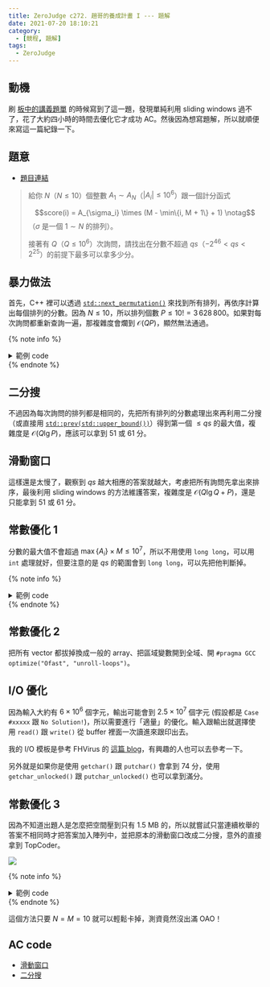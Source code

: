```yaml
---
title: ZeroJudge c272. 趙哥的養成計畫 I --- 題解
date: 2021-07-20 18:10:21
category:
  - [競程, 題解]
tags:
  - ZeroJudge
---
```


## 動機

刷 <a href="https://sites.google.com/site/pcshic/zi-xun-pei-xun">板中的講義題單</a> 的時候寫到了這一題，發現單純利用 sliding windows 過不了，花了大約四小時的時間去優化它才成功 AC。然後因為想寫題解，所以就順便來寫這一篇紀錄一下。

<!-- more -->

## 題意

- [題目連結](https://zerojudge.tw/ShowProblem?problemid=c272)

> 給你 $N$（$N \le 10$）個整數 $A_1 \sim A_N$（$|A_i| \le 10^6$）跟一個計分函式
> 
> $$score(i) = A_{\sigma_i} \times (M - \min\{i, M + 1\} + 1) \notag$$
> （$\sigma$ 是一個 $1 \sim N$ 的排列）。
>
> 接著有 $Q$（$Q \le 10^6$）次詢問，請找出在分數不超過 $qs$（$-2^{46} < qs < 2^{25}$）的前提下最多可以拿多少分。

## 暴力做法

首先，C++ 裡可以透過 <a href="https://en.cppreference.com/w/cpp/algorithm/next_permutation">`std::next_permutation()`</a> 來找到所有排列，再依序計算出每個排列的分數。因為 $N \le 10$，所以排列個數 $P \le 10! = 3\,628\,800$。如果對每次詢問都重新查詢一遍，那複雜度會爛到 $\mathcal{O}(QP)$，顯然無法通過。

{% note info %}
<details>
<summary>範例 code</summary>
```cpp
int A[N];
for (int i = 0; i < N; ++i) cin >> A[i];
sort(A, A + N);
do {
    /* calculate score */
} while (next_permutation(A, A + N));
```
</details>
{% endnote %}

## 二分搜

不過因為每次詢問的排列都是相同的，先把所有排列的分數處理出來再利用二分搜（或直接用 <a href="https://en.cppreference.com/w/cpp/algorithm/upper_bound">`std::prev(std::upper_bound())`</a>）得到第一個 $\le qs$ 的最大值，複雜度是 $\mathcal{O}(Q \lg P)$，應該可以拿到 $51$ 或 $61$ 分。

## 滑動窗口

這樣還是太慢了，觀察到 $qs$ 越大相應的答案就越大，考慮把所有詢問先拿出來排序，最後利用 sliding windows 的方法維護答案，複雜度是 $\mathcal{O}(Q \lg Q + P)$，還是只能拿到 $51$ 或 $61$ 分。

## 常數優化 1

分數的最大值不會超過 $\max\{A_i\} \times M \le 10^7$，所以不用使用 `long long`，可以用 `int` 處理就好，但要注意的是 $qs$ 的範圍會到 `long long`，可以先把他判斷掉。

{% note info %}
<details>
<summary>範例 code</summary>
```cpp
long long qs;
vector<pair<int, int>> query(Q);
for (int i = 0; i < Q; ++i) {
    cin >> qs;
    if (qs < all_score[0]) qs = all_score[0] - 1;
    query[i].first = qs, query[i].second = i;
}
```
</details>
{% endnote %}

## 常數優化 2

把所有 vector 都拔掉換成一般的 array、把區域變數開到全域、開 `#pragma GCC optimize("Ofast", "unroll-loops")`。

## I/O 優化

因為輸入大約有 $6 \times 10^6$ 個字元，輸出可能會到 $2.5 \times 10^7$ 個字元 (假設都是 `Case #xxxxx` 跟 `No Solution!`)，所以需要進行「適量」的優化。輸入跟輸出就選擇使用 `read()` 跟 `write()` 從 buffer 裡面一次讀進來跟印出去。

我的 I/O 模板是參考 FHVirus 的 <a href="https://fhvirus.github.io/blog/2020/fhvirus-io/">這篇 blog</a>，有興趣的人也可以去參考一下。

另外就是如果你是使用 `getchar()` 跟 `putchar()` 會拿到 $74$ 分，使用 `getchar_unlocked()` 跟 `putchar_unlocked()` 也可以拿到滿分。

## 常數優化 3

因為不知道出題人是怎麼把空間壓到只有 $1.5$ MB 的，所以就嘗試只當連續枚舉的答案不相同時才把答案加入陣列中，並把原本的滑動窗口改成二分搜，意外的直接拿到 TopCoder。

![](https://i.imgur.com/lpSzrOH.png)

{% note info %}
<details>
<summary>範例 code</summary>
```cpp
do {
    int score = 0;
    for (int i = 0; i < M; ++i) score += A[i] * (M - i);
    if (score != all_score[all_score_sz-1]) all_score[all_score_sz++] = score;
} while (next_permutation(A, A + N));
```
</details>
{% endnote %}

這個方法只要 $N = M = 10$ 就可以輕鬆卡掉，測資竟然沒出滿 OAO！

## AC code

- [滑動窗口](https://github.com/SorahISA/competitive_programming/blob/master/ZeroJudge/c/c272-1.cpp)
- [二分搜](https://github.com/SorahISA/competitive_programming/blob/master/ZeroJudge/c/c272-2.cpp)
